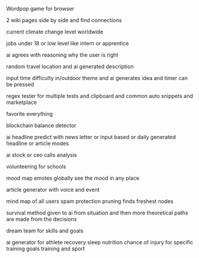 Wordpop game for browser

2 wiki pages side by side and find connections

current climate change level worldwide

jobs under 18 or low level like intern or apprentice

ai agrees with reasoning why the user is right

random travel location and ai generated description

input time difficulty in/outdoor theme and ai generates idea and timer can be pressed

regex tester for multiple tests and clipboard and common auto snippets and marketplace

favorite everything

blockchain balance detector

ai headline predict with news letter or input based or daily generated headline or article modes

ai stock or ceo calls analysis

volunteering for schools

mood map emotes globally see the mood in any place

article generator with voice and event

mind map of all users spam protection pruning finds freshest nodes

survival method given to ai from situation and then more theoretical paths are made from the decisions

dream team for skills and goals

ai generator for athlete recovery sleep nutrition chance of injury for specific training goals training and sport
